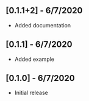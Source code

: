 ## [0.1.1+2] - 6/7/2020

* Added documentation

## [0.1.1] - 6/7/2020

* Added example

## [0.1.0] - 6/7/2020

* Initial release

